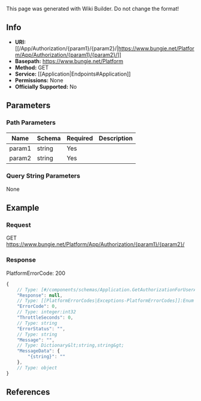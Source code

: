 <span class="wiki-builder">This page was generated with Wiki Builder. Do not change the format!</span>

## Info


* **URI:** [[/App/Authorization/{param1}/{param2}/|https://www.bungie.net/Platform/App/Authorization/{param1}/{param2}/]]
* **Basepath:** https://www.bungie.net/Platform
* **Method:** GET
* **Service:** [[Application|Endpoints#Application]]
* **Permissions:** None
* **Officially Supported:** No

## Parameters
### Path Parameters
Name | Schema | Required | Description
---- | ------ | -------- | -----------
param1 | string | Yes | 
param2 | string | Yes | 

### Query String Parameters
None

## Example
### Request
GET https://www.bungie.net/Platform/App/Authorization/{param1}/{param2}/

### Response
PlatformErrorCode: 200
```javascript
{
    // Type: [#/components/schemas/Application.GetAuthorizationForUserAndApplication]
    "Response": null,
    // Type: [[PlatformErrorCodes|Exceptions-PlatformErrorCodes]]:Enum
    "ErrorCode": 0,
    // Type: integer:int32
    "ThrottleSeconds": 0,
    // Type: string
    "ErrorStatus": "",
    // Type: string
    "Message": "",
    // Type: Dictionary&lt;string,string&gt;
    "MessageData": {
        "{string}": ""
    },
    // Type: object
}

```

## References

